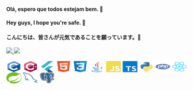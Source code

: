 #### Olá, espero que todos estejam bem. 👋
#### Hey guys, I hope you're safe. 👋
#### こんにちは、皆さんが元気であることを願っています。👋

<div>
    <a href="https://github.com/adrianocodenow">
        <img height="150em"
            src="https://github-readme-stats.vercel.app/api?username=adrianocodenow&show_icons=true&theme=dracula&include_all_commits=true&count_private=true" />
        <img height="150em"
            src="https://github-readme-stats.vercel.app/api/top-langs/?username=adrianocodenow&layout=compact&langs_count=7&theme=dracula" />
    </a>
</div>
<div dir="auto"><br>
    <img align="center" alt="Adriano-C" height="30" width="40"
        src="https://raw.githubusercontent.com/devicons/devicon/master/icons/c/c-original.svg" style="max-width: 100%;">
    <img align="center" alt="Adriano-CPP" height="30" width="40"
        src="https://raw.githubusercontent.com/devicons/devicon/master/icons/cplusplus/cplusplus-original.svg"
        style="max-width: 100%;">
    <img align="center" alt="Adriano-Flutter" height="30" width="40"
        src="https://raw.githubusercontent.com/devicons/devicon/master/icons/flutter/flutter-original.svg"
        style="max-width: 100%;">
    <img align="center" alt="Adriano-HTML" height="30" width="40"
        src="https://raw.githubusercontent.com/devicons/devicon/master/icons/html5/html5-original.svg"
        style="max-width: 100%;">
    <img align="center" alt="Adriano-CSS" height="30" width="40"
        src="https://raw.githubusercontent.com/devicons/devicon/master/icons/css3/css3-original.svg"
        style="max-width: 100%;">
    <img align="center" alt="Adriano-Java" height="30" width="40"
        src="https://raw.githubusercontent.com/devicons/devicon/master/icons/java/java-original.svg"
        style="max-width: 100%;">
    <img align="center" alt="Adriano-Js" height="30" width="40"
        src="https://raw.githubusercontent.com/devicons/devicon/master/icons/javascript/javascript-plain.svg"
        style="max-width: 100%;">
    <img align="center" alt="Adriano-Ts" height="30" width="40"
        src="https://raw.githubusercontent.com/devicons/devicon/master/icons/typescript/typescript-plain.svg"
        style="max-width: 100%;">
    <img align="center" alt="Adriano-Python" height="30" width="40"
        src="https://raw.githubusercontent.com/devicons/devicon/master/icons/python/python-original.svg"
        style="max-width: 100%;">
    <img align="center" alt="Adriano-PHP" height="30" width="40"
        src="https://raw.githubusercontent.com/devicons/devicon/master/icons/php/php-plain.svg"
        style="max-width: 100%;">
    <img align="center" alt="Adriano-React" height="30" width="40"
        src="https://raw.githubusercontent.com/devicons/devicon/master/icons/react/react-original.svg"
        style="max-width: 100%;">
    <img align="center" alt="Adriano-Spring" height="30" width="40"
        src="https://raw.githubusercontent.com/devicons/devicon/master/icons/spring/spring-original.svg"
        style="max-width: 100%;">
    <img align="center" alt="Adriano-MySQL" height="30" width="40"
        src="https://raw.githubusercontent.com/devicons/devicon/master/icons/mysql/mysql-original.svg"
        style="max-width: 100%;">
    <img align="center" alt="Adriano-PostgreSQL" height="30" width="40"
        src="https://raw.githubusercontent.com/devicons/devicon/master/icons/postgresql/postgresql-original.svg"
        style="max-width: 100%;">
</div>





<!--
### Hi there 👋

**adrianocodenow/adrianocodenow** is a ✨ _special_ ✨ repository because its `README.md` (this file) appears on your GitHub profile.

Here are some ideas to get you started:

- 🔭 I’m currently working on ...
- 🌱 I’m currently learning ...
- 👯 I’m looking to collaborate on ...
- 🤔 I’m looking for help with ...
- 💬 Ask me about ...
- 📫 How to reach me: ...
- 😄 Pronouns: ...
- ⚡ Fun fact: ...
-->
